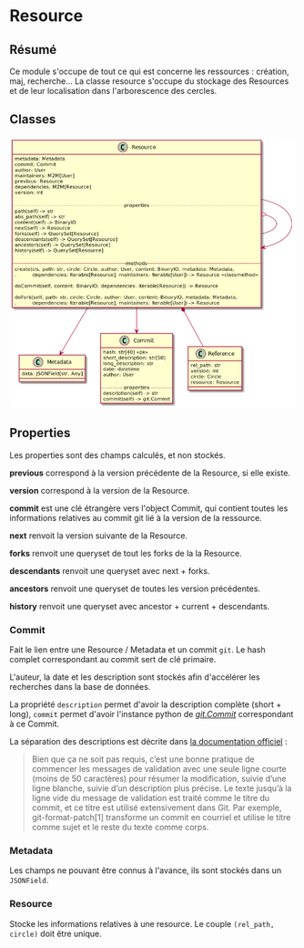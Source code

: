 # Resource

## Résumé

Ce module s'occupe de tout ce qui est concerne les ressources : création, maj, recherche...
La classe resource s'occupe du stockage des Resources et de leur localisation dans l'arborescence des cercles.


## Classes

![uml](resource.png)

## Properties

Les properties sont des champs calculés, et non stockés.

**previous** correspond à la version précédente de la Resource, si elle existe.

**version** correspond à la version de la Resource.

**commit** est une clé étrangère vers l'object Commit, qui contient toutes les informations relatives au commit git lié à la version de la ressource.

**next** renvoit la version suivante de la Resource.

**forks** renvoit une queryset de tout les forks de la la Resource.

**descendants** renvoit une queryset avec next + forks.

**ancestors** renvoit une queryset de toutes les version précédentes.

**history** renvoit une queryset avec ancestor + current + descendants.



### Commit

Fait le lien entre une Resource / Metadata et un commit `git`. Le hash complet correspondant au
commit sert de clé primaire.

L'auteur, la date et les description sont stockés afin d'accélérer les recherches dans la base de
données.

La propriété `description` permet d'avoir la description complète (short + long), `commit` permet
d'avoir l'instance python de [*git.Commit*](https://gitpython.readthedocs.io/en/stable/reference.html#module-git.objects.commit)
correspondant à ce Commit.

La séparation des descriptions est décrite dans
[la documentation officiel](https://git-scm.com/docs/git-commit/fr#_discussion) :

> Bien que ça ne soit pas requis, c’est une bonne pratique de commencer les messages de validation
> avec une seule ligne courte (moins de 50 caractères) pour résumer la modification, suivie d’une
> ligne blanche, suivie d’un description plus précise. Le texte jusqu’à la ligne vide du message de
> validation est traité comme le titre du commit, et ce titre est utilisé extensivement dans Git.
> Par exemple, git-format-patch[1] transforme un commit en courriel et utilise le titre comme sujet
> et le reste du texte comme corps.


### Metadata

Les champs ne pouvant être connus à l'avance, ils sont stockés dans un `JSONField`. 


### Resource

Stocke les informations relatives à une resource. Le couple `(rel_path, circle)` doit être unique.
